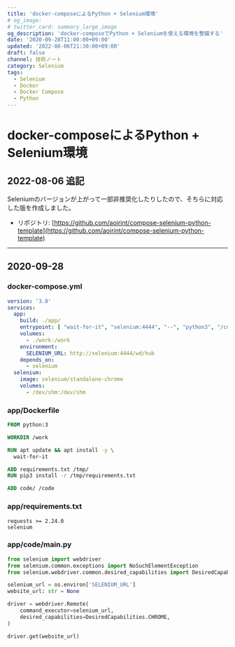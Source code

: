 ```yaml
---
title: 'docker-composeによるPython + Selenium環境'
# og_image:
# twitter_card: summary_large_image
og_description: 'docker-composeでPython + Seleniumを使える環境を整備する'
date: '2020-09-28T11:00:00+09:00'
updated: '2022-08-06T21:30:00+09:00'
draft: false
channel: 技術ノート
category: Selenium
tags:
  - Selenium
  - Docker
  - Docker Compose
  - Python
---
```

# docker-composeによるPython + Selenium環境

## 2022-08-06 追記

Seleniumのバージョンが上がって一部非推奨化したりしたので、そちらに対応した版を作成しました。

- リポジトリ: [https://github.com/aoirint/compose-selenium-python-template](https://github.com/aoirint/compose-selenium-python-template)

---

## 2020-09-28

### docker-compose.yml

```yaml
version: '3.8'
services:
  app:
    build: ./app/
    entrypoint: [ "wait-for-it", "selenium:4444", "--", "python3", "/code/main.py" ]
    volumes:
      - ./work:/work
    environment:
      SELENIUM_URL: http://selenium:4444/wd/hub
    depends_on:
      - selenium
  selenium:
    image: selenium/standalone-chrome
    volumes:
      - /dev/shm:/dev/shm
```

### app/Dockerfile

```dockerfile
FROM python:3

WORKDIR /work

RUN apt update && apt install -y \
  wait-for-it

ADD requirements.txt /tmp/
RUN pip3 install -r /tmp/requirements.txt

ADD code/ /code
```

### app/requirements.txt

```requirements
requests >= 2.24.0
selenium
```

### app/code/main.py

```python
from selenium import webdriver
from selenium.common.exceptions import NoSuchElementException
from selenium.webdriver.common.desired_capabilities import DesiredCapabilities

selenium_url = os.environ['SELENIUM_URL']
website_url: str = None

driver = webdriver.Remote(
    command_executor=selenium_url,
    desired_capabilities=DesiredCapabilities.CHROME,
)

driver.get(website_url)
```
